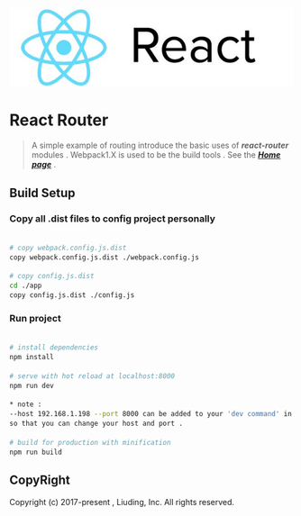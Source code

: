 ![react](./app/lib/react.jpg)
# React Router
	
>  A simple example of routing introduce the basic uses of ***react-router*** modules . Webpack1.X is used to be the build tools . See the ***[Home page](https://github.com/liuding-Jason/react-webpack)*** .

## Build Setup

### Copy all .dist files to config project personally

```bash

# copy webpack.config.js.dist	
copy webpack.config.js.dist ./webpack.config.js

# copy config.js.dist
cd ./app
copy config.js.dist ./config.js

```

### Run project

``` bash

# install dependencies
npm install

# serve with hot reload at localhost:8000
npm run dev

* note : 
--host 192.168.1.198 --port 8000 can be added to your 'dev command' in package.json , 
so that you can change your host and port .

# build for production with minification
npm run build

```
## CopyRight

Copyright (c) 2017-present , Liuding, Inc.
All rights reserved.